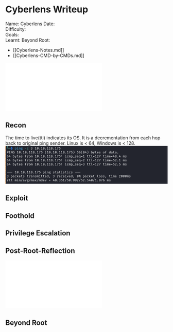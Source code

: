 # Cyberlens Writeup

Name: Cyberlens
Date:  
Difficulty:  
Goals:  
Learnt:
Beyond Root:

- [[Cyberlens-Notes.md]]
- [[Cyberlens-CMD-by-CMDs.md]]


![](Cyberlens-map.excalidraw.md)

## Recon

The time to live(ttl) indicates its OS. It is a decrementation from each hop back to original ping sender. Linux is < 64, Windows is < 128.
![ping](Screenshots/ping.png)
	
## Exploit

## Foothold

## Privilege Escalation

## Post-Root-Reflection  

![](Cyberlens-map.excalidraw.md)

## Beyond Root


